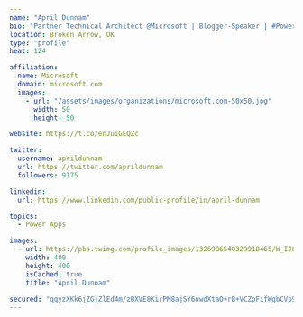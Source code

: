 ```yaml
---
name: "April Dunnam"
bio: "Partner Technical Architect @Microsoft | Blogger-Speaker | #PowerApps, #PowerAutomate, #Office365, #SharePoint | #WIT | #Karaoke Queen"
location: Broken Arrow, OK
type: "profile"
heat: 124

affiliation:
  name: Microsoft
  domain: microsoft.com
  images:
    - url: "/assets/images/organizations/microsoft.com-50x50.jpg"
      width: 50
      height: 50

website: https://t.co/enJuiGEQZc

twitter:
  username: aprildunnam
  url: https://twitter.com/aprildunnam
  followers: 9175

linkedin:
  url: https://www.linkedin.com/public-profile/in/april-dunnam

topics:
  - Power Apps

images:
  - url: https://pbs.twimg.com/profile_images/1326986540329918465/W_IJ6Ih2_400x400.jpg
    width: 400
    height: 400
    isCached: true
    title: "April Dunnam"

secured: "qqyzXKk6jZGjZlEd4m/zBXVE8KirPM8ajSY6nwdXtaO+rB+VCZpFifWgbCVp92Mvq2cFpZgNZRUcfTwRfG6ol2zTraCsKlzNW1jQykVmFs69HT24iUQG5/2MFw15lO7tp7eXKQJpjS/OTk0+4k4Lum/tOEb4AG51siAD3Ht90HeegEajyJSLWE5nv0ojwK1v42aCjZsOTgFJkc6PVL7+3QvQyhq+o+vdn/iHStzu4GjESB9v3J1OVLOYLute6rFMhOPOSUOE96YI7LkHAPnKrGT83Y5GxTqF8hqf85ipptBNSJWfYhYuE3sO1HChzW0EqhHv2GaaV6MS6gwWc4mJvSrJJQ98Kqec3IclDi0ZbAJOE7PtqkfTQxy8xkMX8NcwR6ZWu8CuJ/AFSNdzyAe9TdmqBUE/mcNTJrn5w0jIr84=;h4iXASitaA0f7T6dZXgrBw=="
---
```


